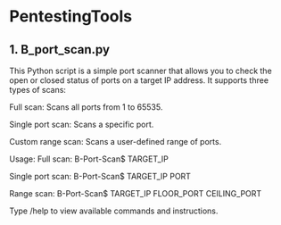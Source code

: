 # PentestingTools
## 1. B_port_scan.py
This Python script is a simple port scanner that allows you to check the open or closed status of ports on a target IP address. It supports three types of scans:

Full scan: Scans all ports from 1 to 65535.

Single port scan: Scans a specific port.

Custom range scan: Scans a user-defined range of ports.

Usage:
Full scan: B-Port-Scan$ TARGET_IP

Single port scan: B-Port-Scan$ TARGET_IP PORT

Range scan: B-Port-Scan$ TARGET_IP FLOOR_PORT CEILING_PORT

Type /help to view available commands and instructions.
